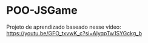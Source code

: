 # POO-JSGame

Projeto de aprendizado baseado nesse vídeo: https://youtu.be/GFO_txvwK_c?si=AlyqpTw1SYGckg_b

